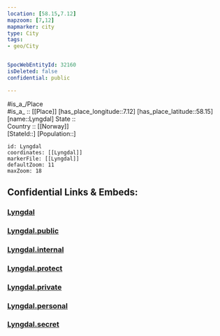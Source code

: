 ```yaml
---
location: [58.15,7.12] 
mapzoom: [7,12] 
mapmarker: city 
type: City
tags:
- geo/City


SpocWebEntityId: 32160
isDeleted: false
confidential: public

---
```

#is_a_/Place  
#is_a_ :: [[Place]] 
[has_place_longitude::7.12] 
[has_place_latitude::58.15] 
[name::Lyngdal] 
State ::  
Country :: [[Norway]]  
[StateId::] 
[Population::] 



```leaflet
id: Lyngdal
coordinates: [[Lyngdal]] 
markerFile: [[Lyngdal]] 
defaultZoom: 11 
maxZoom: 18
```


## Confidential Links & Embeds: 

### [Lyngdal](/_Standards/Earth/Continent/Europe/Europe~North/Norway/Counties~Norway/Agder/Vest-Agder/counties~Vest-Agder/Lyngdal.md) 

### [Lyngdal.public](/_public/Earth/Continent/Europe/Europe~North/Norway/Counties~Norway/Agder/Vest-Agder/counties~Vest-Agder/Lyngdal.public.md) 

### [Lyngdal.internal](/_internal/Earth/Continent/Europe/Europe~North/Norway/Counties~Norway/Agder/Vest-Agder/counties~Vest-Agder/Lyngdal.internal.md) 

### [Lyngdal.protect](/_protect/Earth/Continent/Europe/Europe~North/Norway/Counties~Norway/Agder/Vest-Agder/counties~Vest-Agder/Lyngdal.protect.md) 

### [Lyngdal.private](/_private/Earth/Continent/Europe/Europe~North/Norway/Counties~Norway/Agder/Vest-Agder/counties~Vest-Agder/Lyngdal.private.md) 

### [Lyngdal.personal](/_personal/Earth/Continent/Europe/Europe~North/Norway/Counties~Norway/Agder/Vest-Agder/counties~Vest-Agder/Lyngdal.personal.md) 

### [Lyngdal.secret](/_secret/Earth/Continent/Europe/Europe~North/Norway/Counties~Norway/Agder/Vest-Agder/counties~Vest-Agder/Lyngdal.secret.md)

